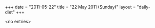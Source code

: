 +++
date = "2011-05-22"
title = "22 May 2011 (Sunday)"
layout = "daily-diet"
+++

<p>&lt;no entries&gt;</p>